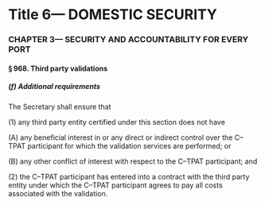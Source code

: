 
# Title 6— DOMESTIC SECURITY
### CHAPTER 3— SECURITY AND ACCOUNTABILITY FOR EVERY PORT
#### § 968. Third party validations
##### (f) Additional requirements

The Secretary shall ensure that

(1) any third party entity certified under this section does not have

(A) any beneficial interest in or any direct or indirect control over the C–TPAT participant for which the validation services are performed; or

(B) any other conflict of interest with respect to the C–TPAT participant; and

(2) the C–TPAT participant has entered into a contract with the third party entity under which the C–TPAT participant agrees to pay all costs associated with the validation.
